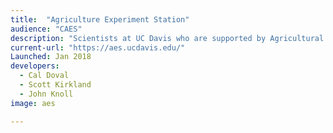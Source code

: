 ```yaml
---
title:  "Agriculture Experiment Station"
audience: "CAES"
description: "Scientists at UC Davis who are supported by Agricultural Experiment Station funding do research and outreach that address challenges in food and agriculture, natural resources, community development and many other areas that benefit society."
current-url: "https://aes.ucdavis.edu/"
Launched: Jan 2018
developers:
  - Cal Doval
  - Scott Kirkland
  - John Knoll
image: aes

---
```

